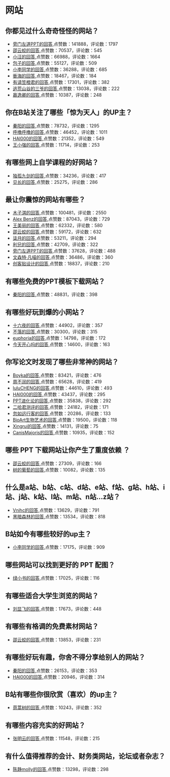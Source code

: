 #  网站 
## 你都见过什么奇奇怪怪的网站？
- [旁门左道PPT的回答](https://www.zhihu.com/question/354444082/answer/1037317544),点赞数：141888，评论数：1797
- [邵云蛟的回答](https://www.zhihu.com/question/354444082/answer/1299797863),点赞数：70537，评论数：545
- [小汪的回答](https://www.zhihu.com/question/354444082/answer/1974818158),点赞数：66988，评论数：1664
- [包子的回答](https://www.zhihu.com/question/354444082/answer/1219806952),点赞数：55127，评论数：509
- [小李同学的回答](https://www.zhihu.com/question/354444082/answer/1037614598),点赞数：36288，评论数：685
- [衝海的回答](https://www.zhihu.com/question/354444082/answer/1358346527),点赞数：18467，评论数：184
- [有请笠橙君的回答](https://www.zhihu.com/question/354444082/answer/1037141985),点赞数：17301，评论数：382
- [逃荒山谷的三爷的回答](https://www.zhihu.com/question/354444082/answer/1036816006),点赞数：13038，评论数：222
- [嬴逸卿的回答](https://www.zhihu.com/question/354444082/answer/1038761564),点赞数：10387，评论数：248
## 你在B站关注了哪些「惊为天人」的UP主？
- [秦阳的回答](https://www.zhihu.com/question/291506148/answer/864438586),点赞数：78732，评论数：1295
- [呼噜呼噜的回答](https://www.zhihu.com/question/291506148/answer/884690034),点赞数：46452，评论数：1011
- [HAI000的回答](https://www.zhihu.com/question/291506148/answer/865870707),点赞数：21352，评论数：549
- [王小强的回答](https://www.zhihu.com/question/291506148/answer/921874626),点赞数：11714，评论数：253
## 有哪些网上自学课程的好网站？
- [独孤九剑的回答](https://www.zhihu.com/question/31044894/answer/50427150),点赞数：34236，评论数：417
- [见长的回答](https://www.zhihu.com/question/31044894/answer/549432901),点赞数：25275，评论数：286
## 最让你震惊的网站有哪些？
- [木子淇的回答](https://www.zhihu.com/question/20030360/answer/540732231),点赞数：100481，评论数：2550
- [Alex Benz的回答](https://www.zhihu.com/question/20030360/answer/1686595377),点赞数：87043，评论数：729
- [王美丽的回答](https://www.zhihu.com/question/20030360/answer/1265918856),点赞数：62332，评论数：580
- [邵云蛟的回答](https://www.zhihu.com/question/20030360/answer/610968291),点赞数：59172，评论数：632
- [柒月的回答](https://www.zhihu.com/question/20030360/answer/1010670699),点赞数：53211，评论数：294
- [利兄的回答](https://www.zhihu.com/question/20030360/answer/627416480),点赞数：42709，评论数：322
- [旁门左道PPT的回答](https://www.zhihu.com/question/20030360/answer/1309328958),点赞数：37628，评论数：488
- [文森特·凡喵的回答](https://www.zhihu.com/question/20030360/answer/1022398794),点赞数：36486，评论数：360
- [创客贴设计的回答](https://www.zhihu.com/question/20030360/answer/612990821),点赞数：18837，评论数：210
## 有哪些免费的PPT模板下载网站？
- [秦阳的回答](https://www.zhihu.com/question/58916953/answer/659206432),点赞数：48831，评论数：398
## 有哪些好玩到爆的小网站？
- [十六夜的回答](https://www.zhihu.com/question/406686881/answer/-1945409769),点赞数：44902，评论数：357
- [不落的回答](https://www.zhihu.com/question/406686881/answer/-2003372623),点赞数：30300，评论数：315
- [euphoria的回答](https://www.zhihu.com/question/406686881/answer/-1972734917),点赞数：14798，评论数：172
- [今天开心吗的回答](https://www.zhihu.com/question/406686881/answer/-1965520221),点赞数：14600，评论数：163
## 你写论文时发现了哪些非常神的网站？
- [Boyka的回答](https://www.zhihu.com/question/35931336/answer/228278520),点赞数：83421，评论数：476
- [周不润的回答](https://www.zhihu.com/question/35931336/answer/71654690),点赞数：65628，评论数：419
- [luluCHENG的回答](https://www.zhihu.com/question/35931336/answer/998331404),点赞数：44610，评论数：493
- [HAI000的回答](https://www.zhihu.com/question/35931336/answer/649180811),点赞数：43437，评论数：295
- [PPT进化论的回答](https://www.zhihu.com/question/35931336/answer/1677943805),点赞数：35838，评论数：292
- [二哈君测评的回答](https://www.zhihu.com/question/35931336/answer/650028951),点赞数：24182，评论数：171
- [忽如远行客的回答](https://www.zhihu.com/question/35931336/answer/1644423803),点赞数：20286，评论数：133
- [BioArt生物艺术的回答](https://www.zhihu.com/question/35931336/answer/1646631281),点赞数：19500，评论数：118
- [Xingrui的回答](https://www.zhihu.com/question/35931336/answer/904012179),点赞数：14131，评论数：75
- [CanisMajoris的回答](https://www.zhihu.com/question/35931336/answer/799451372),点赞数：10935，评论数：152
## 哪些 PPT 下载网站让你产生了重度依赖 ？
- [邵云蛟的回答](https://www.zhihu.com/question/330660887/answer/782246649),点赞数：27309，评论数：166
- [树的葡萄的回答](https://www.zhihu.com/question/330660887/answer/723918497),点赞数：10082，评论数：135
## 什么是a站、b站、c站、d站、e站、f站、g站、h站、i站、j站、k站、l站、m站、n站…z站？
- [Vnihc的回答](https://www.zhihu.com/question/384545836/answer/1131794776),点赞数：13629，评论数：791
- [黑暗森林的回答](https://www.zhihu.com/question/384545836/answer/1122829846),点赞数：13534，评论数：818
## B站如今有哪些较好的up主？
- [小李同学的回答](https://www.zhihu.com/question/312054931/answer/939728186),点赞数：17175，评论数：909
## 哪些网站可以找到更好的 PPT 配图？
- [绿小书的回答](https://www.zhihu.com/question/22805396/answer/750745833),点赞数：17025，评论数：116
## 有哪些适合大学生浏览的网站？
- [刘显飞的回答](https://www.zhihu.com/question/20136746/answer/16896414),点赞数：17673，评论数：448
## 有哪些有格调的免费素材网站？
- [邵云蛟的回答](https://www.zhihu.com/question/314166850/answer/791231689),点赞数：13853，评论数：231
## 有哪些好玩有趣，你舍不得分享给别人的网站？
- [秦阳的回答](https://www.zhihu.com/question/31127495/answer/820648966),点赞数：26153，评论数：353
- [HAI000的回答](https://www.zhihu.com/question/31127495/answer/818536673),点赞数：20946，评论数：314
## B站有哪些你很欣赏（喜欢）的up主？
- [茼蒿树的回答](https://www.zhihu.com/question/275518732/answer/868968311),点赞数：10243，评论数：352
## 有哪些内容充实的好网站？
- [张明云的回答](https://www.zhihu.com/question/22547649/answer/21748648),点赞数：11548，评论数：215
## 有什么值得推荐的会计、财务类网站，论坛或者杂志？
- [陈静molly的回答](https://www.zhihu.com/question/24593787/answer/738630018),点赞数：13298，评论数：298
